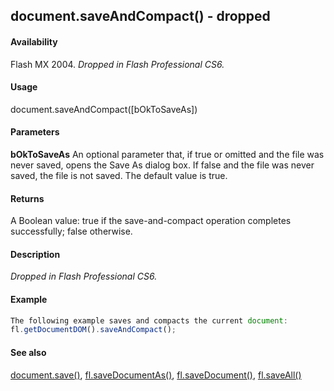 ## document.saveAndCompact() - dropped

#### Availability

Flash MX 2004. *Dropped in Flash Professional CS6.*

#### Usage

document.saveAndCompact(\[bOkToSaveAs\])

#### Parameters

**bOkToSaveAs** An optional parameter that, if true or omitted and the file was never saved, opens the Save As dialog box. If false and the file was never saved, the file is not saved. The default value is true.

#### Returns

A Boolean value: true if the save-and-compact operation completes successfully; false otherwise.

#### Description

*Dropped in Flash Professional CS6.*

#### Example

```javascript
The following example saves and compacts the current document:
fl.getDocumentDOM().saveAndCompact();

```
#### See also

[document.save()](#!AdobeDocs/developers-animatesdk-docs/master/Document_object/docum370.md), [fl.saveDocumentAs()](#!AdobeDocs/developers-animatesdk-docs/master/flash_object_(fl)/fl65.md), [fl.saveDocument()](#!AdobeDocs/developers-animatesdk-docs/master/flash_object_(fl)/fl64.md), [fl.saveAll()](#!AdobeDocs/developers-animatesdk-docs/master/flash_object_(fl)/fl63.md)
